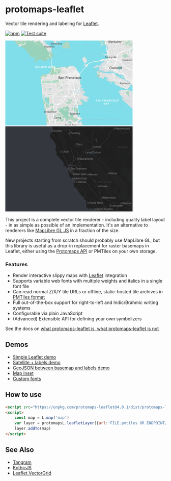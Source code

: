 # protomaps-leaflet

Vector tile rendering and labeling for [Leaflet](https://github.com/Leaflet/Leaflet).

[![npm](https://img.shields.io/npm/v/protomaps-leaflet)](https://www.npmjs.com/package/protomaps-leaflet)
[![Test suite](https://github.com/protomaps/protomaps-leaflet/actions/workflows/node.js.yml/badge.svg)](https://github.com/protomaps/protomaps-leaflet/actions/workflows/node.js.yml)

<p float="left">
    <img src="benchmark/example_1.png" width="400">
    <img src="benchmark/example_2.png" width="400">
</p>

This project is a complete vector tile renderer - including quality label layout - in as simple as possible of an implementation. It's an alternative to renderers like [MapLibre GL JS](https://maplibre.org) in a fraction of the size.

New projects starting from scratch should probably use MapLibre GL, but this library is useful as a drop-in replacement for raster basemaps in Leaflet, either using the [Protomaps API](https://protomaps.com/dashboard) or PMTiles on your own storage.

### Features

* Render interactive slippy maps with [Leaflet](https://leafletjs.com) integration
* Supports variable web fonts with multiple weights and italics in a single font file
* Can read normal Z/X/Y tile URLs or offline, static-hosted tile archives in [PMTiles format](https://github.com/protomaps/PMTiles)
* Full out-of-the-box support for right-to-left and Indic/Brahmic writing systems
* Configurable via plain JavaScript
* (Advanced) Extensible API for defining your own symbolizers

See the docs on [what protomaps-leaflet is, what protomaps-leaflet is not](https://protomaps.com/docs/protomaps-js#protomapsjs-is-not)

## Demos

* [Simple Leaflet demo](https://protomaps.github.io/protomaps-leaflet/examples/leaflet.html)
* [Satellite + labels demo](https://protomaps.github.io/protomaps-leaflet/examples/labels.html)
* [GeoJSON between basemap and labels demo](https://protomaps.github.io/protomaps-leaflet/examples/sandwich.html)
* [Map inset](https://protomaps.github.io/protomaps-leaflet/examples/inset.html)
* [Custom fonts](https://protomaps.github.io/protomaps-leaflet/examples/fonts.html)

## How to use

```html
<script src="https://unpkg.com/protomaps-leaflet@4.0.1/dist/protomaps-leaflet.js"></script>
<script>
    const map = L.map('map')
    var layer = protomapsL.leafletLayer({url:'FILE.pmtiles OR ENDPOINT/{z}/{x}/{y}.mvt',flavor:"light",lang:"en"})
    layer.addTo(map)
</script>
```

## See Also
* [Tangram](https://github.com/tangrams/tangram)
* [KothicJS](https://github.com/kothic/kothic-js)
* [Leaflet.VectorGrid](https://github.com/Leaflet/Leaflet.VectorGrid)
